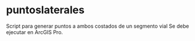 # puntoslaterales
Script para generar puntos a ambos costados de un segmento vial
Se debe ejecutar en ArcGIS Pro.
